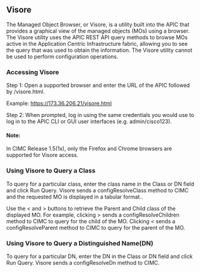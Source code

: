 ## Visore

The Managed Object Browser, or Visore, is a utility built into the APIC that provides a graphical view of the managed objects (MOs) using a browser. The Visore utility uses the APIC REST API query methods to browse MOs active in the Application Centric Infrastructure fabric, allowing you to see the query that was used to obtain the information. The Visore utility cannot be used to perform configuration operations. 

### Accessing Visore
Step 1: Open a supported browser and enter the URL of the APIC followed by /visore.html.

Example:
https://173.36.206.21/visore.html

Step 2: When prompted, log in using the same credentials you would use to log in to the APIC CLI or GUI user interfaces (e.g. admin/cisco123).

#### Note:	
In CIMC Release 1.5(1x), only the Firefox and Chrome browsers are supported for Visore access.

### Using Visore to Query a Class
To query for a particular class, enter the class name in the Class or DN field and click Run Query. Visore sends a configResolveClass method to CIMC and the requested MO is displayed in a tabular format..

Use the < and > buttons to retrieve the Parent and Child class of the displayed MO. For example, clicking > sends a configResolveChildren method to CIMC to query for the child of the MO. Clicking < sends a configResolveParent method to CIMC to query for the parent of the MO.

### Using Visore to Query a Distinguished Name(DN)
To query for a particular DN, enter the DN in the Class or DN field and click Run Query. Visore sends a configResolveDn method to CIMC.
